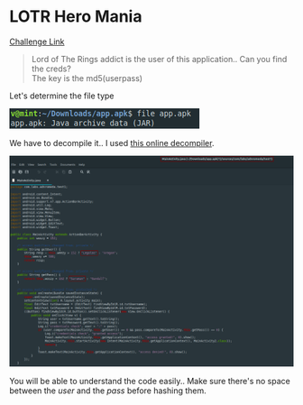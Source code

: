 **LOTR Hero Mania**
===================  
[Challenge Link](https://s3-eu-west-1.amazonaws.com/talentchallenges/Reverse/app.apk.zip)  

> Lord of The Rings addict is the user of this application.. Can you find the creds?  
> The key is the md5(userpass)

Let's determine the file type  

![](images/LOTR1.png)  

We have to decompile it.. I used [this online decompiler](http://www.decompiler.com/).  

![](images/LOTR.png)  

You will be able to understand the code easily.. Make sure there's no space between the *user* and the *pass* before hashing them.
